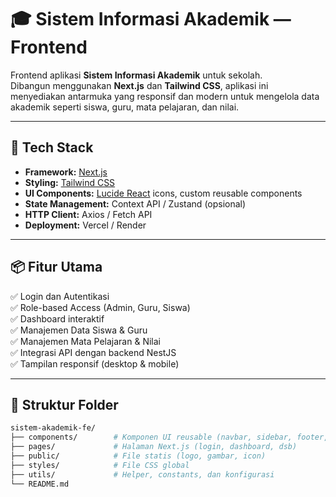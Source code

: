 # 🎓 Sistem Informasi Akademik — Frontend

Frontend aplikasi **Sistem Informasi Akademik** untuk sekolah.  
Dibangun menggunakan **Next.js** dan **Tailwind CSS**, aplikasi ini menyediakan antarmuka yang responsif dan modern untuk mengelola data akademik seperti siswa, guru, mata pelajaran, dan nilai.

---

## 🚀 Tech Stack

- **Framework:** [Next.js](https://nextjs.org/)
- **Styling:** [Tailwind CSS](https://tailwindcss.com/)
- **UI Components:** [Lucide React](https://lucide.dev/) icons, custom reusable components
- **State Management:** Context API / Zustand (opsional)
- **HTTP Client:** Axios / Fetch API
- **Deployment:** Vercel / Render

---

## 📦 Fitur Utama

✅ Login dan Autentikasi  
✅ Role-based Access (Admin, Guru, Siswa)  
✅ Dashboard interaktif  
✅ Manajemen Data Siswa & Guru  
✅ Manajemen Mata Pelajaran & Nilai  
✅ Integrasi API dengan backend NestJS  
✅ Tampilan responsif (desktop & mobile)

---

## 🧩 Struktur Folder

```bash
sistem-akademik-fe/
├── components/        # Komponen UI reusable (navbar, sidebar, footer, dsb)
├── pages/             # Halaman Next.js (login, dashboard, dsb)
├── public/            # File statis (logo, gambar, icon)
├── styles/            # File CSS global
├── utils/             # Helper, constants, dan konfigurasi
└── README.md